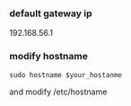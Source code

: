
### default gateway ip

192.168.56.1

### modify hostname

```
sudo hostname $your_hostanme
```

and modify /etc/hostname
